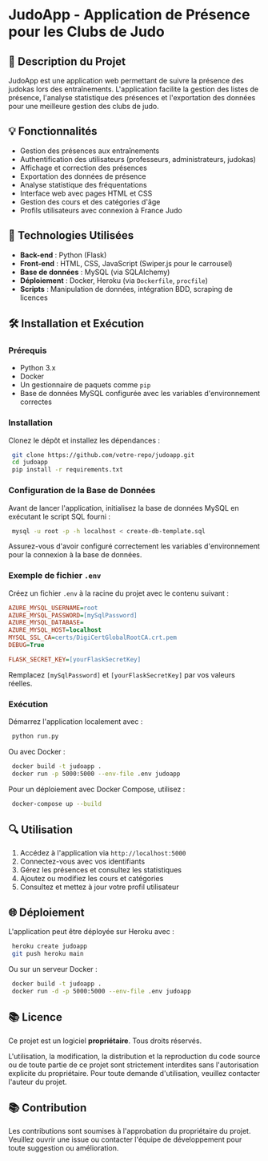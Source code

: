 # JudoApp - Application de Présence pour les Clubs de Judo

## 🌟 Description du Projet
JudoApp est une application web permettant de suivre la présence des judokas lors des entraînements. L'application facilite la gestion des listes de présence, l'analyse statistique des présences et l'exportation des données pour une meilleure gestion des clubs de judo.

## 💡 Fonctionnalités
- Gestion des présences aux entraînements
- Authentification des utilisateurs (professeurs, administrateurs, judokas)
- Affichage et correction des présences
- Exportation des données de présence
- Analyse statistique des fréquentations
- Interface web avec pages HTML et CSS
- Gestion des cours et des catégories d'âge
- Profils utilisateurs avec connexion à France Judo

## 💪 Technologies Utilisées
- **Back-end** : Python (Flask)
- **Front-end** : HTML, CSS, JavaScript (Swiper.js pour le carrousel)
- **Base de données** : MySQL (via SQLAlchemy)
- **Déploiement** : Docker, Heroku (via `Dockerfile`, `procfile`)
- **Scripts** : Manipulation de données, intégration BDD, scraping de licences

## 🛠 Installation et Exécution
### Prérequis
- Python 3.x
- Docker
- Un gestionnaire de paquets comme `pip`
- Base de données MySQL configurée avec les variables d'environnement correctes

### Installation
Clonez le dépôt et installez les dépendances :
```bash
 git clone https://github.com/votre-repo/judoapp.git
 cd judoapp
 pip install -r requirements.txt
```

### Configuration de la Base de Données
Avant de lancer l'application, initialisez la base de données MySQL en exécutant le script SQL fourni :
```bash
 mysql -u root -p -h localhost < create-db-template.sql
```
Assurez-vous d'avoir configuré correctement les variables d'environnement pour la connexion à la base de données.

### Exemple de fichier `.env`
Créez un fichier `.env` à la racine du projet avec le contenu suivant :
```ini
AZURE_MYSQL_USERNAME=root
AZURE_MYSQL_PASSWORD=[mySqlPassword]
AZURE_MYSQL_DATABASE=
AZURE_MYSQL_HOST=localhost
MYSQL_SSL_CA=certs/DigiCertGlobalRootCA.crt.pem
DEBUG=True

FLASK_SECRET_KEY=[yourFlaskSecretKey]
```
Remplacez `[mySqlPassword]` et `[yourFlaskSecretKey]` par vos valeurs réelles.

### Exécution
Démarrez l'application localement avec :
```bash
 python run.py
```
Ou avec Docker :
```bash
 docker build -t judoapp .
 docker run -p 5000:5000 --env-file .env judoapp
```
Pour un déploiement avec Docker Compose, utilisez :
```bash
 docker-compose up --build
```

## 🔍 Utilisation
1. Accédez à l'application via `http://localhost:5000`
2. Connectez-vous avec vos identifiants
3. Gérez les présences et consultez les statistiques
4. Ajoutez ou modifiez les cours et catégories
5. Consultez et mettez à jour votre profil utilisateur

## 🌐 Déploiement
L'application peut être déployée sur Heroku avec :
```bash
 heroku create judoapp
 git push heroku main
```
Ou sur un serveur Docker :
```bash
 docker build -t judoapp .
 docker run -d -p 5000:5000 --env-file .env judoapp
```

## 📚 Licence
Ce projet est un logiciel **propriétaire**. Tous droits réservés.

L'utilisation, la modification, la distribution et la reproduction du code source ou de toute partie de ce projet sont strictement interdites sans l'autorisation explicite du propriétaire. Pour toute demande d'utilisation, veuillez contacter l'auteur du projet.

## 📚 Contribution
Les contributions sont soumises à l'approbation du propriétaire du projet. Veuillez ouvrir une issue ou contacter l'équipe de développement pour toute suggestion ou amélioration.



